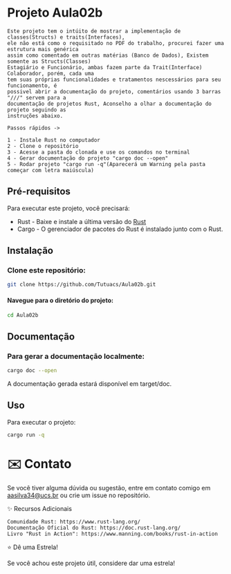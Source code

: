 # Projeto Aula02b

    Este projeto tem o intúito de mostrar a implementação de classes(Structs) e traits(Interfaces),
    ele não está como o requisitado no PDF do trabalho, procurei fazer uma estrutura mais genérica
    assim como comentado em outras matérias (Banco de Dados), Existem somente as Structs(Classes)
    Estagiário e Funcionário, ambas fazem parte da Trait(Interface) Colaborador, porém, cada uma
    tem suas próprias funcionalidades e tratamentos nescessários para seu funcionamento, é
    possivel abrir a documentação do projeto, comentários usando 3 barras "///" servem para a
    documentação de projetos Rust, Aconselho a olhar a documentação do projeto seguindo as
    instruções abaixo.

    Passos rápidos ->

    1 - Instale Rust no computador
    2 - Clone o repositório
    3 - Acesse a pasta do clonada e use os comandos no terminal
    4 - Gerar documentação do projeto "cargo doc --open"
    5 - Rodar projeto "cargo run -q"(Aparecerá um Warning pela pasta começar com letra maiúscula)

## Pré-requisitos

Para executar este projeto, você precisará:

- Rust - Baixe e instale a última versão do [Rust](https://www.rust-lang.org/tools/install)
- Cargo - O gerenciador de pacotes do Rust é instalado junto com o Rust.

## Instalação

### Clone este repositório:

```bash
git clone https://github.com/Tutuacs/Aula02b.git
```

#### Navegue para o diretório do projeto:

```bash
cd Aula02b
```

## Documentação

### Para gerar a documentação localmente:

```bash
cargo doc --open
```

A documentação gerada estará disponível em target/doc.

## Uso

Para executar o projeto:

```bash
cargo run -q
```

# ✉️ Contato

Se você tiver alguma dúvida ou sugestão, entre em contato comigo em aasilva34@ucs.br ou crie um issue no repositório.

✨ Recursos Adicionais

    Comunidade Rust: https://www.rust-lang.org/
    Documentação Oficial do Rust: https://doc.rust-lang.org/
    Livro "Rust in Action": https://www.manning.com/books/rust-in-action

⭐️ Dê uma Estrela!

Se você achou este projeto útil, considere dar uma estrela!
